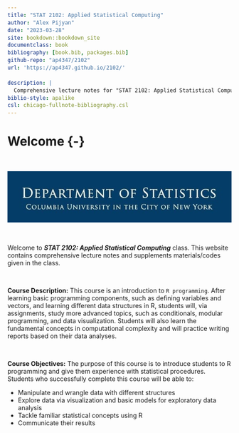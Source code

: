 ```yaml
--- 
title: "STAT 2102: Applied Statistical Computing"
author: "Alex Pijyan"
date: "2023-03-28"
site: bookdown::bookdown_site
documentclass: book
bibliography: [book.bib, packages.bib]
github-repo: "ap4347/2102"
url: 'https://ap4347.github.io/2102/'

description: |
  Comprehensive lecture notes for "STAT 2102: Applied Statistical Computing" class
biblio-style: apalike
csl: chicago-fullnote-bibliography.csl
---
```





# Welcome {-}

&nbsp;

![](images/dept.jpg)

&nbsp;

Welcome to **_STAT 2102: Applied Statistical Computing_** class. This website contains comprehensive lecture notes and supplements materials/codes given in the class.

&nbsp;

**Course Description:** This course is an introduction to `R programming`. After learning basic programming components, such as defining variables and vectors, and learning different data structures in R, students will, via assignments, study more advanced topics, such as conditionals, modular programming, and data visualization. Students will also learn the fundamental concepts in computational complexity and will practice writing reports based on their data analyses.

&nbsp;

**Course Objectives:** The purpose of this course is to introduce students to R programming and give them experience with statistical procedures. Students who successfully complete this course will be able to:

* Manipulate and wrangle data with different structures
* Explore data via visualization and basic models for exploratory data analysis
* Tackle familiar statistical concepts using R
* Communicate their results





